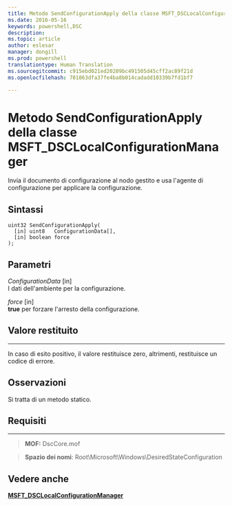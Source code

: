 ```yaml
---
title: Metodo SendConfigurationApply della classe MSFT_DSCLocalConfigurationManager
ms.date: 2016-05-16
keywords: powershell,DSC
description: 
ms.topic: article
author: eslesar
manager: dongill
ms.prod: powershell
translationtype: Human Translation
ms.sourcegitcommit: c915ebd021ed20209bc491505d45cff2ac89f21d
ms.openlocfilehash: 701063dfa37fe4ba8b014cadadd10339b7fd1bf7

---
```



# Metodo SendConfigurationApply della classe MSFT_DSCLocalConfigurationManager

Invia il documento di configurazione al nodo gestito e usa l'agente di configurazione per applicare la configurazione.

Sintassi
------

```mof
uint32 SendConfigurationApply(
  [in] uint8   ConfigurationData[],
  [in] boolean force
);
```

Parametri
----------

*ConfigurationData* \[in\]  
I dati dell'ambiente per la configurazione.

*force* \[in\]  
**true** per forzare l'arresto della configurazione.

## Valore restituito
------------

In caso di esito positivo, il valore restituisce zero, altrimenti, restituisce un codice di errore.

## Osservazioni

Si tratta di un metodo statico.

## Requisiti
------------
>**MOF:** DscCore.mof

>**Spazio dei nomi**: Root\Microsoft\Windows\DesiredStateConfiguration


## Vedere anche


[**MSFT_DSCLocalConfigurationManager**](msft-dsclocalconfigurationmanager.md)


 

 






<!--HONumber=Jun16_HO4-->


